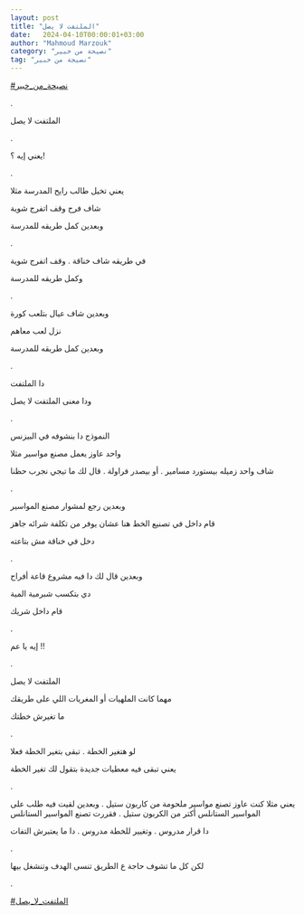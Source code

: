 ```yaml
---
layout: post
title: "الملتفت لا يصل"
date:   2024-04-10T00:00:01+03:00
author: "Mahmoud Marzouk"
category: "نصيحة من خبير"
tag: "نصيحة من خبير"
---
```



[<u>\#نصيحة\_من\_خبير</u>](https://www.facebook.com/hashtag/%D9%86%D8%B5%D9%8A%D8%AD%D8%A9_%D9%85%D9%86_%D8%AE%D8%A8%D9%8A%D8%B1?__eep__=6&__cft__%5b0%5d=AZUCQp797Pm7LCQ1-e3gZHITmBNXsiWJrly3c8dkDJMMdEpHV0lORbYnzNn6seErs26PRDZo11dbNp4i5U_toDFNDcpGkDhKW-O88SBpqlO2G0f-lfNuE-hu22aum_JtHNRp2MTJDzy0hKpROHF97lbIuoc-Zes40k06SrNQYYLZ-Kl2XeYAIX4xwtqVU0efqgA&__tn__=*NK-R)

.

الملتفت لا يصل

.

يعني إيه ؟!

.

يعني تخيل طالب رايح المدرسة مثلا

شاف فرح وقف اتفرج شوية

وبعدين كمل طريقه للمدرسة

.

في طريقه شاف خناقة . وقف اتفرج شوية

وكمل طريقه للمدرسة

.

وبعدين شاف عيال بتلعب كورة

نزل لعب معاهم

وبعدين كمل طريقه للمدرسة

.

دا الملتفت

ودا معنى الملتفت لا يصل

.

النموذج دا بنشوفه في البيزنس

واحد عاوز يعمل مصنع مواسير مثلا

شاف واحد زميله بيستورد مسامير . أو بيصدر فراولة . قال لك
ما تيجي نجرب حظنا

.

وبعدين رجع لمشوار مصنع المواسير

قام داخل في تصنيع الخط هنا عشان يوفر من تكلفة شرائه
جاهز

دخل في خناقة مش بتاعته

.

وبعدين قال لك دا فيه مشروع قاعة أفراح

دي بتكسب شبرمية المية

قام داخل شريك

.

إيه يا عم !!

.

الملتفت لا يصل

مهما كانت الملهيات أو المغريات اللي على طريقك

ما تغيرش خطتك

.

لو هتغير الخطة . تبقى بتغير الخطة فعلا

يعني تبقى فيه معطيات جديدة بتقول لك تغير الخطة

.

يعني مثلا كنت عاوز تصنع مواسير ملحومة من كاربون ستيل .
وبعدين لقيت فيه طلب على المواسير الستانلس أكتر من الكربون ستيل . فقررت
تصنع المواسير الستانلس

دا قرار مدروس . وتغيير للخطة مدروس . دا ما يعتبرش
التفات

.

لكن كل ما تشوف حاجة ع الطريق تنسى الهدف وتنشغل
بيها

.

[<u>\#الملتفت\_لا\_يصل</u>](https://www.facebook.com/hashtag/%D8%A7%D9%84%D9%85%D9%84%D8%AA%D9%81%D8%AA_%D9%84%D8%A7_%D9%8A%D8%B5%D9%84?__eep__=6&__cft__%5b0%5d=AZUCQp797Pm7LCQ1-e3gZHITmBNXsiWJrly3c8dkDJMMdEpHV0lORbYnzNn6seErs26PRDZo11dbNp4i5U_toDFNDcpGkDhKW-O88SBpqlO2G0f-lfNuE-hu22aum_JtHNRp2MTJDzy0hKpROHF97lbIuoc-Zes40k06SrNQYYLZ-Kl2XeYAIX4xwtqVU0efqgA&__tn__=*NK-R)
